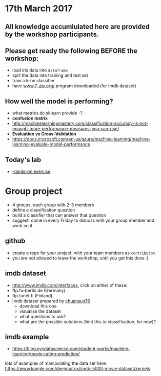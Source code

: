 # 17th March 2017

## All knowledge accumlulated here are provided by the workshop participants.

## Please get ready the following BEFORE the workshop:
- load iris data into `dataframe`
- split the data into training and test set
- train a k-nn classifier
- have www.7-zip.org/ program downloaded (for imdb dataset)

## How well the model is performing?
- what metrics do sklearn provide
  -?
- **confusion matrix**
- http://machinelearningmastery.com/classification-accuracy-is-not-enough-more-performance-measures-you-can-use/
- **Evaluation vs Cross-Validation**
- https://docs.microsoft.com/en-us/azure/machine-learning/machine-learning-evaluate-model-performance

## Today's lab
- [Hands-on exercise](https://github.com/ryubidragonfire/python-machine-learning-101/blob/master/model-evaluation.ipynb)

# Group project
- 4 groups, each group with 2-3 members
- define a classification question
- build a classifier that can answer that question
- suggest: come in every Friday to disucss with your group member and work on it.

## github
- create a repo for your project, with your team members as `contributor`. 
- you are not allowed to leave the workshop, until you get this done :)

## imdb dataset
- http://www.imdb.com/interfaces, click on either of these:
 - ftp.fu-berlin.de (Germany)
 - ftp.funet.fi (Finland)
- imdb dataset prepared by [chuansun76](https://www.kaggle.com/deepmatrix/imdb-5000-movie-dataset)
  - download this one
  - visualise the dataset
  - what questions to ask? 
  - what are the possible solutions (limit this to classification, for now)?

## imdb example
- https://blog.nycdatascience.com/student-works/machine-learning/movie-rating-prediction/

lots of examples of manipulating the data set here:
https://www.kaggle.com/deepmatrix/imdb-5000-movie-dataset/kernels


